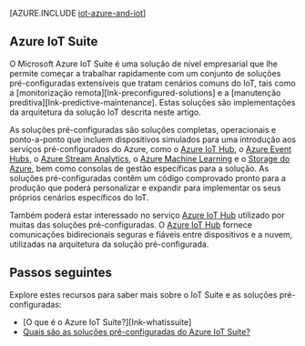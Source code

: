 <properties
 pageTitle="Soluções Azure para Internet das Coisas | Microsoft Azure"
 description="Uma descrição geral do IoT no Azure, incluindo um exemplo de solução de arquitetura e a forma como se relaciona com o Azure IoT Suite e as soluções pré-configuradas."
 services=""
 suite="iot-suite"
 documentationCenter=""
 authors="dominicbetts"
 manager="timlt"
 editor=""/>

<tags
 ms.service="iot-suite"
 ms.devlang="na"
 ms.topic="get-started-article"
 ms.tgt_pltfrm="na"
 ms.workload="na"
 ms.date="08/09/2016"
 ms.author="dobett"/>

[AZURE.INCLUDE [iot-azure-and-iot](../../includes/iot-azure-and-iot.md)]

## Azure IoT Suite

O Microsoft Azure IoT Suite é uma solução de nível empresarial que lhe permite começar a trabalhar rapidamente com um conjunto de soluções pré-configuradas extensíveis que tratam cenários comuns do IoT, tais como a [monitorização remota][Ink-preconfigured-solutions] e a [manutenção preditiva][Ink-predictive-maintenance]. Estas soluções são implementações da arquitetura da solução IoT descrita neste artigo.

As soluções pré-configuradas são soluções completas, operacionais e ponto-a-ponto que incluem dispositivos simulados para uma introdução aos serviços pré-configurados do Azure, como o [Azure IoT Hub][], o [Azure Event Hubs][], o [Azure Stream Analytics][], o [Azure Machine Learning][] e o [Storage do Azure][], bem como consolas de gestão específicas para a solução. As soluções pré-configuradas contêm um código comprovado pronto para a produção que poderá personalizar e expandir para implementar os seus próprios cenários específicos do IoT.

Também poderá estar interessado no serviço [Azure IoT Hub][] utilizado por muitas das soluções pré-configuradas. O [Azure IoT Hub][] fornece comunicações bidirecionais seguras e fiáveis entre dispositivos e a nuvem, utilizadas na arquitetura da solução pré-configurada.

## Passos seguintes

Explore estes recursos para saber mais sobre o IoT Suite e as soluções pré-configuradas:

- [O que é o Azure IoT Suite?][Ink-whatissuite]
- [Quais são as soluções pré-configuradas do Azure IoT Suite?][lnk-whatarepreconfigured]

[lnk-whatissuite]: iot-suite-overview.md
[lnk-whatarepreconfigured]: iot-suite-what-are-preconfigured-solutions.md

[lnk-preconfigured-solutions]: iot-suite-getstarted-preconfigured-solutions.md
[Azure IoT Hub]: https://azure.microsoft.com/documentation/services/iot-hub/
[Azure Event Hubs]: https://azure.microsoft.com/documentation/services/event-hubs/
[Azure Stream Analytics]: https://azure.microsoft.com/documentation/services/stream-analytics/
[Azure Machine Learning]: https://azure.microsoft.com/documentation/services/machine-learning/
[Storage do Azure]: https://azure.microsoft.com/documentation/services/storage/
[lnk-predictive-maintenance]: iot-suite-predictive-overview.md


<!--HONumber=ago16_HO4-->



